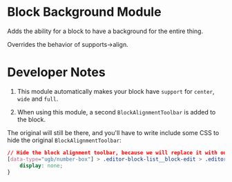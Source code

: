 # Block Background Module

Adds the ability for a block to have a background for the entire thing.

Overrides the behavior of supports->align.

# Developer Notes

1. This module automatically makes your block have `support` for `center`, `wide` and `full`.

2. When using this module, a second `BlockAlignmentToolbar` is added to the block. 

The original will still be there, and you'll have to write include some CSS to hide the original `BlockAlignmentToolbar`:

```css
// Hide the block alignment toolbar, because we will replace it with our own in the
[data-type="ugb/number-box"] > .editor-block-list__block-edit > .editor-block-contextual-toolbar > .editor-block-toolbar > .components-toolbar:nth-child(2) {
	display: none;
}
```
